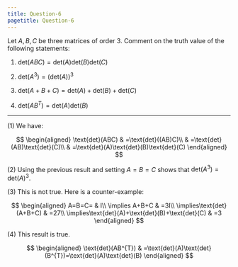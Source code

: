 ```yaml
---
title: Question-6
pagetitle: Question-6
---
```


Let $A,B,C$ be three matrices of order $3$. Comment on the truth value of the following statements:

1.  $\text{det}(ABC)=\text{det}(A)\text{det}(B)\text{det}(C)$

2.  $\text{det}\left(A^{3}\right)=\left(\text{det}(A)\right)^{3}$

3.  $\text{det}(A+B+C)=\text{det}(A)+\text{det}(B)+\text{det}(C)$

4.  $\text{det}\left(AB^{T}\right)=\text{det}(A)\text{det}(B)$

------------------------------------------------------------------------

\(1\) We have:

$$
\begin{aligned}
\text{det}(ABC) & =\text{det}((AB)C)\\
 & =\text{det}(AB)\text{det}(C)\\
 & =\text{det}(A)\text{det}(B)\text{det}(C)
\end{aligned}
$$


\(2\) Using the previous result and setting $A=B=C$ shows that $\text{det}(A^{3})=\text{det}(A)^{3}$.

\(3\) This is not true. Here is a counter-example:

$$
\begin{aligned}
A=B=C= & I\\
\implies A+B+C & =3I\\
\implies\text{det}(A+B+C) & =27\\
\implies\text{det}(A)+\text{det}(B)+\text{det}(C) & =3
\end{aligned}
$$


\(4\) This result is true.

$$
\begin{aligned}
\text{det}(AB^{T}) & =\text{det}(A)\text{det}(B^{T})=\text{det}(A)\text{det}(B)
\end{aligned}
$$

